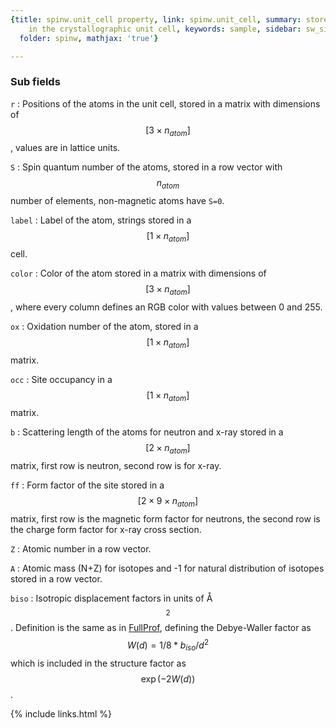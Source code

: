 ```yaml
---
{title: spinw.unit_cell property, link: spinw.unit_cell, summary: stores the atoms
    in the crystallographic unit cell, keywords: sample, sidebar: sw_sidebar, permalink: spinw_unit_cell.html,
  folder: spinw, mathjax: 'true'}

---
```

 
### Sub fields
 
`r`
: Positions of the atoms in the unit cell, stored in a
  matrix with dimensions of $$[3\times n_{atom}]$$, values are
  in lattice units.
 
`S`
: Spin quantum number of the atoms, stored in a row vector with
  $$n_{atom}$$ number of elements, non-magnetic atoms have `S=0`.
 
`label`
: Label of the atom, strings stored in a $$[1\times n_{atom}]$$
  cell.
 
`color`
: Color of the atom stored in a matrix with dimensions of $$[3\times n_{atom}]$$, where every
  column defines an RGB color with values between 0 and 255.
 
`ox`
: Oxidation number of the atom, stored in a $$[1\times n_{atom}]$$
  matrix.
 
`occ`
: Site occupancy in a $$[1\times n_{atom}]$$ matrix.
 
`b`
: Scattering length of the atoms for neutron and x-ray
  stored in a $$[2\times n_{atom}]$$ matrix, first row is neutron,
  second row is for x-ray.
 
`ff`
: Form factor of the site stored in a $$[2\times 9\times
  n_{atom}]$$ matrix, first row is the magnetic form factor for
  neutrons, the second row is the charge form factor for x-ray
  cross section.
 
`Z`
: Atomic number in a row vector.
 
`A`
: Atomic mass (N+Z) for isotopes and -1 for natural
  distribution of isotopes stored in a row vector.
 
`biso`
: Isotropic displacement factors in units of Å$$^2$$.
  Definition is the same as in
  [FullProf](https://www.ill.eu/sites/fullprof/), defining the
  Debye-Waller factor as $$W(d) = 1/8*b_{iso}/d^2$$ which is
  included in the structure factor as $$\exp(-2W(d))$$.
 

{% include links.html %}
